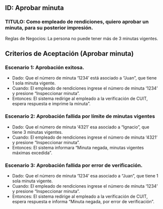 ## ID: Aprobar minuta
### TITULO: Como empleado de rendiciones, quiero aprobar un minuta, para su posterior impresión.
Reglas de Negocios: La persona no puede tener más de 3 minutas vigentes.

## Criterios de Aceptación (Aprobar minuta)

### Escenario 1: Aprobación exitosa.
- Dado: Que el número de minuta ‘1234’ está asociado a “Juan”, que tiene 1 sola minuta vigente.
- Cuando: El empleado de rendiciones ingrese el número de minuta ‘1234’ y presione “Inspeccionar minuta”.
- Entonces: El sistema redirige al empleado a la verificación de CUIT, espera respuesta e imprime la minuta”.

### Escenario 2: Aprobación fallida por límite de minutas vigentes
- Dado: Que el número de minuta ‘4321’ esa asociado a “Ignacio”, que tiene 3 minutas vigentes.
- Cuando: El empleado de rendiciones ingrese el número de minuta ‘4321’ y presione “Inspeccionar minuta”.
- Entonces: El sistema informara “Minuta negada, minutas vigentes máximas excedida”.

### Escenario 3: Aprobación fallida por error de verificación. 
- Dado: Que el número de minuta ‘1234’ esa asociado a “Juan”, que tiene 1 sola minuta vigente.
- Cuando: El empleado de rendiciones ingrese el número de minuta ‘1234’ y presione “Inspeccionar minuta”.
- Entonces: El sistema redirige al empleado a la verificación de CUIT, espera respuesta e informa “Minuta negada, por error de verificación”.
